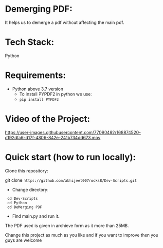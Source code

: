 # Demerging PDF:
  It helps us to demerge a pdf without affecting the main pdf.
  
# Tech Stack:
  Python
 
# Requirements:
  - Python above 3.7 version
       - To install PYPDF2 in python we use:
       -  ```pip install PYPDF2```

# Video of the Project:

https://user-images.githubusercontent.com/77090462/168874520-c192dfa6-d17f-4806-842e-241b734dd673.mov


# Quick start (how to run locally):

Clone this repository:

git clone ```https://github.com/abhijeet007rocks8/Dev-Scripts.git```
- Change directory:
```
 cd Dev-Scripts
 cd Python
 cd DeMerging PDF
```
- Find main.py and run it.

The PDF used is given in archieve form as it more than 25MB.

Change this project as much as you like and if you want to improve then you guys are welcome
